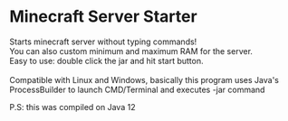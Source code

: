 # Minecraft Server Starter
Starts minecraft server without typing commands!<br>You can also custom minimum and maximum RAM for the server.<br>Easy to use: double click the jar and hit start button.<br><br>
Compatible with Linux and Windows, basically this program uses Java's ProcessBuilder to launch CMD/Terminal and executes -jar command

P.S: this was compiled on Java 12
